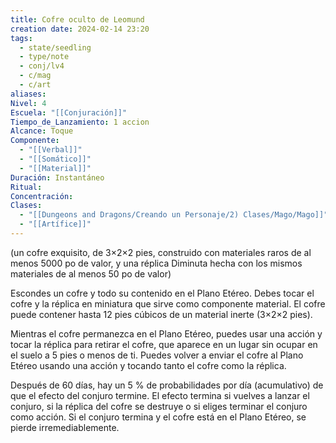 ```yaml
---
title: Cofre oculto de Leomund
creation date: 2024-02-14 23:20
tags:
  - state/seedling
  - type/note
  - conj/lv4
  - c/mag
  - c/art
aliases: 
Nivel: 4
Escuela: "[[Conjuración]]"
Tiempo_de_Lanzamiento: 1 accion
Alcance: Toque
Componente:
  - "[[Verbal]]"
  - "[[Somático]]"
  - "[[Material]]"
Duración: Instantáneo
Ritual: 
Concentración: 
Clases:
  - "[[Dungeons and Dragons/Creando un Personaje/2) Clases/Mago/Mago]]"
  - "[[Artífice]]"
---
```

(un cofre exquisito, de 3×2×2 pies, construido con materiales raros de al menos 5000 po de valor, y una réplica Diminuta hecha con los mismos materiales de al menos 50 po de valor)

Escondes un cofre y todo su contenido en el Plano Etéreo. Debes tocar el cofre y la réplica en miniatura que sirve como componente material. El cofre puede contener hasta 12 pies cúbicos de un material inerte (3×2×2 pies).

Mientras el cofre permanezca en el Plano Etéreo, puedes usar una acción y tocar la réplica para retirar el cofre, que aparece en un lugar sin ocupar en el suelo a 5 pies o menos de ti. Puedes volver a enviar el cofre al Plano Etéreo usando una acción y tocando tanto el cofre como la réplica.

Después de 60 días, hay un 5 % de probabilidades por día (acumulativo) de que el efecto del conjuro termine. El efecto termina si vuelves a lanzar el conjuro, si la réplica del cofre se destruye o si eliges terminar el conjuro como acción. Si el conjuro termina y el cofre está en el Plano Etéreo, se pierde irremediablemente.